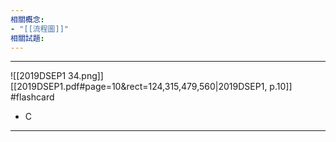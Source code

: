 ```yaml
---
相關概念: 
- "[[流程圖]]"
相關試題:
---
```


---
![[2019DSEP1 34.png]]
[[2019DSEP1.pdf#page=10&rect=124,315,479,560|2019DSEP1, p.10]]
 #flashcard 
- C
---
<!--ID: 1730941138677-->

